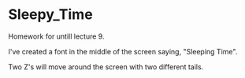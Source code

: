 # Sleepy_Time
 Homework for untill lecture 9.

I've created a font in the middle of the screen saying, "Sleeping Time".

Two Z's will move around the screen with two different tails.

